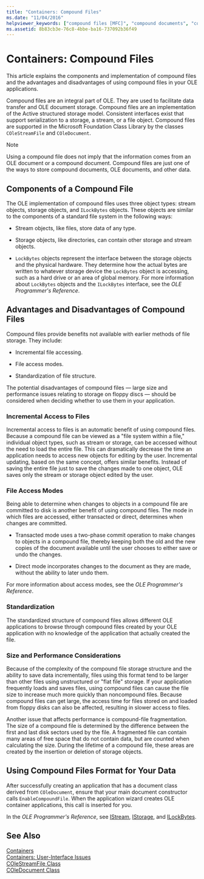 ```yaml
---
title: "Containers: Compound Files"
ms.date: "11/04/2016"
helpviewer_keywords: ["compound files [MFC]", "compound documents", "containers [MFC], compound files", "OLE documents [MFC], compound files", "performance [MFC], compound files", "files [MFC], compound", "standardized file structure compound files", "documents [MFC], compound", "documents [MFC], OLE", "OLE containers [MFC], compound files", "access modes for files [MFC]"]
ms.assetid: 8b83cb3e-76c8-4bbe-ba16-737092b36f49
---
```

# Containers: Compound Files

This article explains the components and implementation of compound files and the advantages and disadvantages of using compound files in your OLE applications.

Compound files are an integral part of OLE. They are used to facilitate data transfer and OLE document storage. Compound files are an implementation of the Active structured storage model. Consistent interfaces exist that support serialization to a storage, a stream, or a file object. Compound files are supported in the Microsoft Foundation Class Library by the classes `COleStreamFile` and `COleDocument`.

> [!NOTE]
>  Using a compound file does not imply that the information comes from an OLE document or a compound document. Compound files are just one of the ways to store compound documents, OLE documents, and other data.

##  <a name="_core_components_of_a_compound_file"></a> Components of a Compound File

The OLE implementation of compound files uses three object types: stream objects, storage objects, and `ILockBytes` objects. These objects are similar to the components of a standard file system in the following ways:

- Stream objects, like files, store data of any type.

- Storage objects, like directories, can contain other storage and stream objects.

- `LockBytes` objects represent the interface between the storage objects and the physical hardware. They determine how the actual bytes are written to whatever storage device the `LockBytes` object is accessing, such as a hard drive or an area of global memory. For more information about `LockBytes` objects and the `ILockBytes` interface, see the *OLE Programmer's Reference*.

##  <a name="_core_advantages_and_disadvantages_of_compound_files"></a> Advantages and Disadvantages of Compound Files

Compound files provide benefits not available with earlier methods of file storage. They include:

- Incremental file accessing.

- File access modes.

- Standardization of file structure.

The potential disadvantages of compound files — large size and performance issues relating to storage on floppy discs — should be considered when deciding whether to use them in your application.

###  <a name="_core_incremental_access_to_files"></a> Incremental Access to Files

Incremental access to files is an automatic benefit of using compound files. Because a compound file can be viewed as a "file system within a file," individual object types, such as stream or storage, can be accessed without the need to load the entire file. This can dramatically decrease the time an application needs to access new objects for editing by the user. Incremental updating, based on the same concept, offers similar benefits. Instead of saving the entire file just to save the changes made to one object, OLE saves only the stream or storage object edited by the user.

###  <a name="_core_file_access_modes"></a> File Access Modes

Being able to determine when changes to objects in a compound file are committed to disk is another benefit of using compound files. The mode in which files are accessed, either transacted or direct, determines when changes are committed.

- Transacted mode uses a two-phase commit operation to make changes to objects in a compound file, thereby keeping both the old and the new copies of the document available until the user chooses to either save or undo the changes.

- Direct mode incorporates changes to the document as they are made, without the ability to later undo them.

For more information about access modes, see the *OLE Programmer's Reference*.

###  <a name="_core_standardization"></a> Standardization

The standardized structure of compound files allows different OLE applications to browse through compound files created by your OLE application with no knowledge of the application that actually created the file.

###  <a name="_core_size_and_performance_considerations"></a> Size and Performance Considerations

Because of the complexity of the compound file storage structure and the ability to save data incrementally, files using this format tend to be larger than other files using unstructured or "flat file" storage. If your application frequently loads and saves files, using compound files can cause the file size to increase much more quickly than noncompound files. Because compound files can get large, the access time for files stored on and loaded from floppy disks can also be affected, resulting in slower access to files.

Another issue that affects performance is compound-file fragmentation. The size of a compound file is determined by the difference between the first and last disk sectors used by the file. A fragmented file can contain many areas of free space that do not contain data, but are counted when calculating the size. During the lifetime of a compound file, these areas are created by the insertion or deletion of storage objects.

##  <a name="_core_using_compound_files_format_for_your_data"></a> Using Compound Files Format for Your Data

After successfully creating an application that has a document class derived from `COleDocument`, ensure that your main document constructor calls `EnableCompoundFile`. When the application wizard creates OLE container applications, this call is inserted for you.

In the *OLE Programmer's Reference*, see [IStream](/windows/desktop/api/objidl/nn-objidl-istream), [IStorage](/windows/desktop/api/objidl/nn-objidl-istorage), and [ILockBytes](/windows/desktop/api/objidl/nn-objidl-ilockbytes).

## See Also

[Containers](../mfc/containers.md)<br/>
[Containers: User-Interface Issues](../mfc/containers-user-interface-issues.md)<br/>
[COleStreamFile Class](../mfc/reference/colestreamfile-class.md)<br/>
[COleDocument Class](../mfc/reference/coledocument-class.md)
